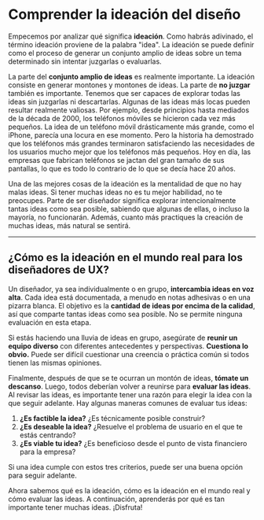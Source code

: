 # Comprender la ideación del diseño

Empecemos por analizar qué significa **ideación**. Como habrás adivinado, el término ideación proviene de la palabra "idea". La ideación se puede definir como el proceso de generar un conjunto amplio de ideas sobre un tema determinado sin intentar juzgarlas o evaluarlas.

La parte del **conjunto amplio de ideas** es realmente importante. La ideación consiste en generar montones y montones de ideas. La parte de **no juzgar** también es importante. Tenemos que ser capaces de explorar todas las ideas sin juzgarlas ni descartarlas. Algunas de las ideas más locas pueden resultar realmente valiosas. Por ejemplo, desde principios hasta mediados de la década de 2000, los teléfonos móviles se hicieron cada vez más pequeños. La idea de un teléfono móvil drásticamente más grande, como el iPhone, parecía una locura en ese momento. Pero la historia ha demostrado que los teléfonos más grandes terminaron satisfaciendo las necesidades de los usuarios mucho mejor que los teléfonos más pequeños. Hoy en día, las empresas que fabrican teléfonos se jactan del gran tamaño de sus pantallas, lo que es todo lo contrario de lo que se decía hace 20 años.

Una de las mejores cosas de la ideación es la mentalidad de que no hay malas ideas. Si tener muchas ideas no es tu mejor habilidad, no te preocupes. Parte de ser diseñador significa explorar intencionalmente tantas ideas como sea posible, sabiendo que algunas de ellas, o incluso la mayoría, no funcionarán. Además, cuanto más practiques la creación de muchas ideas, más natural se sentirá.

---

## ¿Cómo es la ideación en el mundo real para los diseñadores de UX?

Un diseñador, ya sea individualmente o en grupo, **intercambia ideas en voz alta**. Cada idea está documentada, a menudo en notas adhesivas o en una pizarra blanca. El objetivo es la **cantidad de ideas por encima de la calidad**, así que comparte tantas ideas como sea posible. No se permite ninguna evaluación en esta etapa.

Si estás haciendo una lluvia de ideas en grupo, asegúrate de **reunir un equipo diverso** con diferentes antecedentes y perspectivas. **Cuestiona lo obvio.** Puede ser difícil cuestionar una creencia o práctica común si todos tienen las mismas opiniones.

Finalmente, después de que se te ocurran un montón de ideas, **tómate un descanso**. Luego, todos deberían volver a reunirse para **evaluar las ideas**. Al revisar las ideas, es importante tener una razón para elegir la idea con la que seguir adelante. Hay algunas maneras comunes de evaluar tus ideas:

1.  **¿Es factible la idea?** ¿Es técnicamente posible construir?
2.  **¿Es deseable la idea?** ¿Resuelve el problema de usuario en el que te estás centrando?
3.  **¿Es viable tu idea?** ¿Es beneficioso desde el punto de vista financiero para la empresa?

Si una idea cumple con estos tres criterios, puede ser una buena opción para seguir adelante.

Ahora sabemos qué es la ideación, cómo es la ideación en el mundo real y cómo evaluar las ideas. A continuación, aprenderás por qué es tan importante tener muchas ideas. ¡Disfruta!
